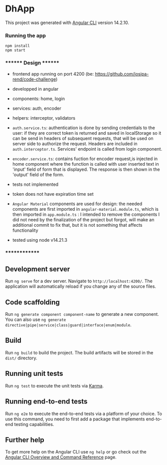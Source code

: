 # DhApp

This project was generated with [Angular CLI](https://github.com/angular/angular-cli) version 14.2.10.

### Running the app

`npm install`<br>
`npm start`

### ****** Design ******

- frontend app running on port 4200 (be: https://github.com/josipa-rend/code-challenge)
- developped in angular
- components: home, login
- services: auth, encoder
- helpers: interceptor, validators

- `auth.service.ts`: authentication is done by sending credentials to the user: if they are correct token is returned and saved in localStorage so it can be send in headers of subsequent requests, that will be used on server side to authorize the request. Headers are included in `auth.interceptor.ts`. Services' endpoint is called from login component.

- `encoder.service.ts`: contains fuction for encoder request,is injected in home component where the function is called with user inserted text in 'input' field of form that is displayed. The response is then shown in the 'output' field of the form.

- tests not implemented

- token does not have expiration time set

- `Angular Material` components are used for design: the needed components are first imported in `angular-material.module.ts`, which is then imported in `app.module.ts` : I intended to remove the components I did not need by the finalization of the project but forgot, will make an additional commit to fix that, but it is not something that affects functionality

- tested using node v14.21.3

### ************


## Development server

Run `ng serve` for a dev server. Navigate to `http://localhost:4200/`. The application will automatically reload if you change any of the source files.

## Code scaffolding

Run `ng generate component component-name` to generate a new component. You can also use `ng generate directive|pipe|service|class|guard|interface|enum|module`.

## Build

Run `ng build` to build the project. The build artifacts will be stored in the `dist/` directory.

## Running unit tests

Run `ng test` to execute the unit tests via [Karma](https://karma-runner.github.io).

## Running end-to-end tests

Run `ng e2e` to execute the end-to-end tests via a platform of your choice. To use this command, you need to first add a package that implements end-to-end testing capabilities.

## Further help

To get more help on the Angular CLI use `ng help` or go check out the [Angular CLI Overview and Command Reference](https://angular.io/cli) page.


<!-- cd /Applications
open -a "Google Chrome" --args --disable-web-security --disable-gpu --user-data-dir=~/chromeTemp --disable-site-isolation-trials -->

